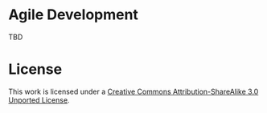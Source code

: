 # Agile Development

TBD

# License

This work is licensed under a [Creative Commons Attribution-ShareAlike 3.0 Unported License](http://creativecommons.org/licenses/by-sa/3.0/).



